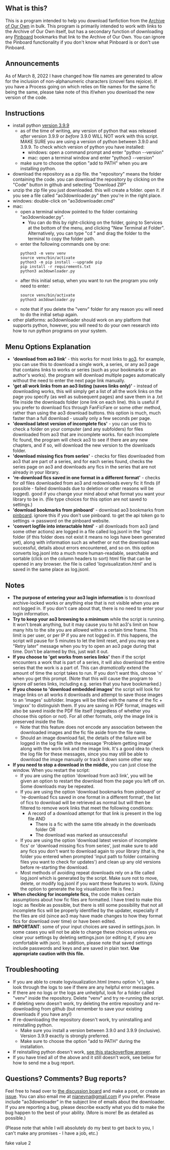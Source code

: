 ## What is this?
This is a program intended to help you download fanfiction from the [Archive of Our Own](https://archiveofourown.org/) in bulk. This program is primarily intended to work with links to the Archive of Our Own itself, but has a secondary function of downloading any [Pinboard](https://pinboard.in/) bookmarks that link to the Archive of Our Own. You can ignore the Pinboard functionality if you don't know what Pinboard is or don't use Pinboard.

## Announcements

As of March 8, 2022 I have changed how file names are generated to allow for the inclusion of non-alphanumeric characters (cnovel fans rejoice). If you have a Process going on which relies on file names for the same fic being the same, please take note of this if/when you download the new version of the code.

## Instructions

- install python [version 3.9.9](https://www.python.org/downloads/release/python-399/)
    - as of the time of writing, any version of python that was released *after* version 3.9.9 or *before* 3.9.0 WILL NOT work with this script. MAKE SURE you are using a version of python between 3.9.0 and 3.9.9. To check which version of python you have installed:
        - windows: open a command prompt and enter "python --version"
        - mac: open a terminal window and enter "python3 --version"
    - make sure to choose the option "add to PATH" when you are installing python.
- download the repository as a zip file. the "repository" means the folder containing the code. you can download the repository by clicking on the "Code" button in github and selecting "Download ZIP"
- unzip the zip file you just downloaded. this will create a folder. open it. if you see a file called "ao3downloader.py" then you're in the right place.
- windows: double-click on "ao3downloader.cmd"
- mac:
    - open a terminal window pointed to the folder containing "ao3downloader.py".
        - You can do this by right-clicking on the folder, going to Services at the bottom of the menu, and clicking "New Terminal at Folder". Alternatively, you can type "cd " and drag the folder to the terminal to copy the folder path.
    - enter the following commands one by one:
        ```
        python3 -m venv venv
        source venv/bin/activate
        python3 -m pip install --upgrade pip
        pip install -r requirements.txt
        python3 ao3downloader.py
        ```
    - after this initial setup, when you want to run the program you only need to enter:
        ```
        source venv/bin/activate
        python3 ao3downloader.py
        ```
    - note that if you delete the "venv" folder for any reason you will need to do the initial setup again.
- other platforms: ao3downloader should work on any platform that supports python, however, you will need to do your own research into how to run python programs on your system.

## Menu Options Explanation

- **'<!--CHECK-->download from ao3 link<!--ACTION_DESCRIPTION_AO3-->'** - this works for most links to [ao3](https://archiveofourown.org/). for example, you can use this to download a single work, a series, or any ao3 page that contains links to works or series (such as your bookmarks or an author's works). the program will download multiple pages automatically without the need to enter the next page link manually.
- **'<!--CHECK-->get all work links from an ao3 listing (saves links only)<!--ACTION_DESCRIPTION_LINKS_ONLY-->'** - instead of downloading works, this will simply get a list of all the work links on the page you specify (as well as subsequent pages) and save them in a .txt file inside the downloads folder (one link on each line). this is useful if you prefer to download fics through FanFicFare or some other method, rather than using the ao3 download buttons. this option is much, much faster than a full download - usually only a few seconds per page.
- **'<!--CHECK-->download latest version of incomplete fics<!--ACTION_DESCRIPTION_UPDATE-->'** - you can use this to check a folder on your computer (and any subfolders) for files downloaded from ao3 that are incomplete works. for each incomplete fic found, the program will check ao3 to see if there are any new chapters, and if so, will download the new version to the downloads folder.
- **'<!--CHECK-->download missing fics from series<!--ACTION_DESCRIPTION_UPDATE_SERIES-->'** - checks for files downloaded from ao3 that are part of a series, and for each series found, checks the series page on ao3 and downloads any fics in the series that are not already in your library.
- **'<!--CHECK-->re-download fics saved in one format in a different format<!--ACTION_DESCRIPTION_REDOWNLOAD-->'** - checks for *all* files downloaded from ao3 and redownloads every fic it finds (if possible - failed downloads due to deletion or other reasons will be logged). good if you change your mind about what format you want your library to be in. (file type choices for this option are not saved to settings.)
- **'<!--CHECK-->download bookmarks from pinboard<!--ACTION_DESCRIPTION_PINBOARD-->'** - download ao3 bookmarks from [pinboard](https://pinboard.in/). ignore this if you don't use pinboard. to get the api token go to settings -> password on the pinboard website.
- **'<!--CHECK-->convert logfile into interactable html<!--ACTION_DESCRIPTION_VISUALIZATION-->'** - all downloads from ao3 (and some other actions) are logged in a file called <!--CHECK-->log.jsonl<!--LOG_FILE_NAME--> in the '<!--CHECK-->logs<!--LOG_FOLDER_NAME-->' folder (if this folder does not exist it means no logs have been generated yet), along with information such as whether or not the download was successful, details about errors encountered, and so on. this option converts <!--CHECK-->log.jsonl<!--LOG_FILE_NAME--> into a much more human-readable, searchable and sortable (click on the column headers to sort) html file that can be opened in any browser. the file is called '<!--CHECK-->logvisualization.html<!--VISUALIZATION_FILE_NAME-->' and is saved in the same place as <!--CHECK-->log.jsonl<!--LOG_FILE_NAME-->.

## Notes

- **The purpose of entering your ao3 login information** is to download archive-locked works or anything else that is not visible when you are not logged in. If you don't care about that, there is no need to enter your login information.
- **Try to keep your ao3 browsing to a minimum** while the script is running. It won't break anything, but it may cause you to hit ao3's limit on how many hits to the site you are allowed within a certain time frame. This limit is per user, or per IP if you are not logged in. If this happens, the script will pause for 5 minutes to let the limit reset, and you may see a "Retry later" message when you try to open an ao3 page during that time. Don't be alarmed by this, just wait it out.
- **If you choose to '<!--CHECK-->get works from series links<!--AO3_PROMPT_SERIES-->'** then if the script encounters a work that is part of a series, it will also download the entire series that the work is a part of. This can *dramatically* extend the amount of time the script takes to run. If you don't want this, choose 'n' when you get this prompt. (Note that this will cause the program to ignore *all* series links, including e.g. series that you have bookmarked.)
- **If you choose to '<!--CHECK-->download embedded images<!--AO3_PROMPT_IMAGES-->'** the script will look for image links on all works it downloads and attempt to save those images to an '<!--CHECK-->images<!--IMAGE_FOLDER_NAME-->' subfolder. Images will be titled with the name of the fic + 'imgxxx' to distinguish them. If you are saving in PDF format, images will also be saved inside the PDF file itself (regardless of whether you choose this option or not). For all other formats, only the image *link* is preserved inside the file.
    - Note that this feature does not encode any association between the downloaded images and the fic file aside from the file name. 
    - Should an image download fail, the details of the failure will be logged in the log file with the message '<!--CHECK-->Problem getting image<!--ERROR_IMAGE-->' along with the work link and the image link. It's a good idea to check the log file for these messages, since you may still be able to download the image manually or track it down some other way.
- **If you need to stop a download in the middle,** you can just close the window. When you restart the script:
    - If you are using the option '<!--CHECK-->download from ao3 link<!--ACTION_DESCRIPTION_AO3-->', you will be given an option to restart the download from the page you left off on. Some downloads may be repeated.
    - If you are using the option '<!--CHECK-->download bookmarks from pinboard<!--ACTION_DESCRIPTION_PINBOARD-->' or '<!--CHECK-->re-download fics saved in one format in a different format<!--ACTION_DESCRIPTION_REDOWNLOAD-->', the list of fics to download will be retrieved as normal but will then be filtered to remove work links that meet the following conditions:
        - A record of a download attempt for that link is present in the log file AND
            - There is a fic with the same title already in the downloads folder OR
            - The download was marked as unsuccessful
    - If you are using the option '<!--CHECK-->download latest version of incomplete fics<!--ACTION_DESCRIPTION_UPDATE-->' or '<!--CHECK-->download missing fics from series<!--ACTION_DESCRIPTION_UPDATE_SERIES-->', just make sure to add any fics you don't want to download again to your library (that is, the folder you entered when prompted '<!--CHECK-->input path to folder containing files you want to check for updates<!--UPDATE_PROMPT_INPUT-->') and clean up any old versions before re-starting the download.
    - Most methods of avoiding repeat downloads rely on a file called <!--CHECK-->log.jsonl<!--LOG_FILE_NAME--> which is generated by the script. Make sure not to move, delete, or modify <!--CHECK-->log.jsonl<!--LOG_FILE_NAME--> if you want these features to work. (Using the option to generate the log visualization file is fine.)
- **When checking for incomplete fics,** the code makes certain assumptions about how fic files are formatted. I have tried to make this logic as flexible as possible, but there is still some possibility that not all incomplete fics will be properly identified by the updater, especially if the files are old (since ao3 may have made changes to how they format fics for download over time) or have been edited.
- **IMPORTANT**: some of your input choices are saved in <!--CHECK-->settings.json<!--SETTINGS_FILE_NAME-->. In some cases you will not be able to change these choices unless you clear your settings by deleting <!--CHECK-->settings.json<!--SETTINGS_FILE_NAME--> (or editing it, if you are comfortable with json). In addition, please note that saved settings include passwords and keys and are saved in plain text. **Use appropriate caution with this file.**

## Troubleshooting
- If you are able to create <!--CHECK-->logvisualization.html<!--VISUALIZATION_FILE_NAME--> (menu option 'v'), take a look through the logs to see if there are any helpful error messages.
- If there are no logs or the logs are unhelpful, look for a folder called "venv" inside the repository. Delete "venv" and try re-running the script.
- If deleting venv doesn't work, try deleting the entire repository and re-downloading from github (but remember to save your existing downloads if you have any!)
- If re-downloading the repository doesn't work, try uninstalling and reinstalling python. 
    - Make sure you install a version between 3.9.0 and 3.9.9 (inclusive). Version 3.9.9 exactly is strongly preferred.
    - Make sure to choose the option "add to PATH" during the installation.
- If reinstalling python doesn't work, [see this stackoverflow answer](https://stackoverflow.com/a/58773979).
- If you have tried all of the above and it still doesn't work, see below for how to send me a bug report.

## Questions? Comments? Bug reports?
Feel free to head over to [the discussion board](https://github.com/nianeyna/ao3downloader/discussions) and make a post, or create an [issue](https://github.com/nianeyna/ao3downloader/issues). You can also email me at nianeyna@gmail.com if you prefer. Please include "ao3downloader" in the subject line of emails about the downloader. If you are reporting a bug, please describe exactly what you did to make the bug happen to the best of your ability. (More is more! Be as detailed as possible.)

(Please note that while I will absolutely do my best to get back to you, I can't make any promises - I have a job, etc.)

<!--CHECK-->fake value 2<!--VISUALIZATION_FILE_NAME-->